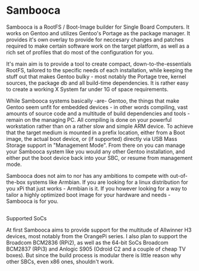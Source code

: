# Sambooca

Sambooca is a RootFS / Boot-Image builder for Single Board Computers. It works on Gentoo and utilizes Gentoo's Portage as the package manager. It provides it's own overlay to provide for neccesary changes and patches required to make certain software work on the target platform, as well as a rich set of profiles that do most of the configuration for you.

It's main aim is to provide a tool to create compact, down-to-the-essentials RootFS, tailored to the specific needs of each installation, while keeping the stuff out that makes Gentoo bulky - most notably the Portage tree, kernel sources, the package db and all build-time dependencies. It is rather easy to create a working X System far under 1G of space requirements.

While Sambooca systems basically -are- Gentoo, the things that make Gentoo seem unfit for embedded devices - in other words compiling, vast amounts of source code and a multitude of build dependencies and tools - remain on the managing PC. All compiling is done on your powerful workstation rather than on a rather slow and simple ARM device. To achieve that the target medium is mounted in a prefix location, either from a Boot image, the actual boot device, or (if supported) directly via USB Mass Storage support in "Management Mode". From there on you can manage your Sambooca system like you would any other Gentoo installation, and either put the boot device back into your SBC, or resume from management mode. 

Sambooca does not aim to nor has any ambitions to compete with out-of-the-box systems like Armbian. If you are looking for a linux distribution for you xPi that just works - Armbian is it. If you however looking for a way to tailor a highly optimized boot image for your hardware and needs - Sambooca is for you.

##

Supported SoCs

At first Sambooca aims to provide support for the multitude of Allwinner H3 devices, most notably from the OrangePi series. I also plan to support the Broadcom BCM2836 (RPi2), as well as the 64-bit SoCs Broadcom BCM2837 (RPi3) and Anlogic S905 (Odroid C2 and a couple of cheap TV boxes). But since the build process is modular there is little reason why other SBCs, even x86 ones, shouldn't work.
